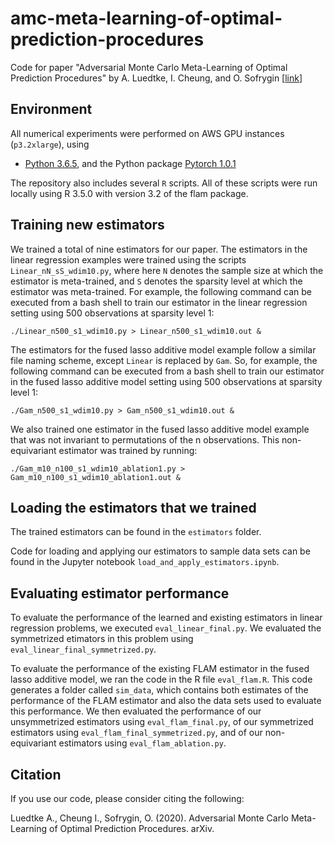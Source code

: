 # amc-meta-learning-of-optimal-prediction-procedures

Code for paper "Adversarial Monte Carlo Meta-Learning of Optimal Prediction Procedures" by A. Luedtke, I. Cheung, and O. Sofrygin [[link](https://websitelinkhere)]

## Environment
All numerical experiments were performed on AWS GPU instances (`p3.2xlarge`), using
- [Python 3.6.5](https://www.python.org/downloads/release/python-365/), and the Python package [Pytorch 1.0.1](pytorch.org/get-started/previous-versions/)

The repository also includes several `R` scripts. All of these scripts were run locally using R 3.5.0 with version 3.2 of the flam package.

## Training new estimators

We trained a total of nine estimators for our paper. The estimators in the linear regression examples were trained using the scripts `Linear_nN_sS_wdim10.py`, where here `N` denotes the sample size at which the estimator is meta-trained, and `S` denotes the sparsity level at which the estimator was meta-trained. For example, the following command can be executed from a bash shell to train our estimator in the linear regression setting using 500 observations at sparsity level 1:

```
./Linear_n500_s1_wdim10.py > Linear_n500_s1_wdim10.out &
```

The estimators for the fused lasso additive model example follow a similar file naming scheme, except `Linear` is replaced by `Gam`. So, for example, the following command can be executed from a bash shell to train our estimator in the fused lasso additive model setting using 500 observations at sparsity level 1:
```
./Gam_n500_s1_wdim10.py > Gam_n500_s1_wdim10.out &
```

We also trained one estimator in the fused lasso additive model example that was not invariant to permutations of the n observations. This non-equivariant estimator was trained by running:
```
./Gam_m10_n100_s1_wdim10_ablation1.py > Gam_m10_n100_s1_wdim10_ablation1.out &
```

## Loading the estimators that we trained

The trained estimators can be found in the `estimators` folder.

Code for loading and applying our estimators to sample data sets can be found in the Jupyter notebook `load_and_apply_estimators.ipynb`.

## Evaluating estimator performance

To evaluate the performance of the learned and existing estimators in linear regression problems, we executed `eval_linear_final.py`. We evaluated the symmetrized etimators in this problem using `eval_linear_final_symmetrized.py`.

To evaluate the performance of the existing FLAM estimator in the fused lasso additive model, we ran the code in the R file `eval_flam.R`. This code generates a folder called `sim_data`, which contains both estimates of the performance of the FLAM estimator and also the data sets used to evaluate this performance. We then evaluated the performance of our unsymmetrized estimators using `eval_flam_final.py`, of our symmetrized estimators using `eval_flam_final_symmetrized.py`, and of our non-equivariant estimators using `eval_flam_ablation.py`.

## Citation
If you use our code, please consider citing the following:

Luedtke A., Cheung I., Sofrygin, O. (2020). Adversarial Monte Carlo Meta-Learning of Optimal Prediction Procedures. arXiv.
